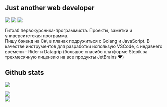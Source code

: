 ## Just another web developer
![](https://img.shields.io/badge/C%23-239120?style=for-the-badge&logo=c-sharp&logoColor=white)
![](https://img.shields.io/badge/.NET-5C2D91?style=for-the-badge&logo=.net&logoColor=white)
![](https://img.shields.io/badge/PostgreSQL-316192?style=for-the-badge&logo=postgresql&logoColor=white)  
  
Гитхаб первокурсника-программиста. Проекты, заметки и университетская программа.  
Пишу бэкенд на C#, в планах подружиться с Golang и JavaScript. В качестве инструментов для разработки использую VSCode, с недавнего времени - Rider и Datagrip (большое спасибо платформе Stepik за трехмесячную лицензию на все продукты JetBrains :heart:)  
## Github stats
![](https://komarev.com/ghpvc/?username=BLust0&color=grey)  
  
![](https://github-readme-stats.vercel.app/api/top-langs/?username=BLust0&theme=dark)  
![](https://github-readme-stats.vercel.app/api?username=BLust0&theme=dark)
